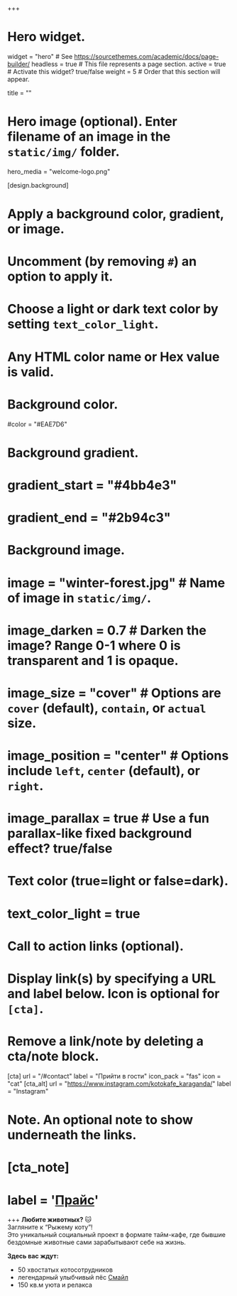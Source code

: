 +++
# Hero widget.
widget = "hero"  # See https://sourcethemes.com/academic/docs/page-builder/
headless = true  # This file represents a page section.
active = true  # Activate this widget? true/false
weight = 5  # Order that this section will appear.

title = ""

# Hero image (optional). Enter filename of an image in the `static/img/` folder.
hero_media = "welcome-logo.png"

[design.background]
  # Apply a background color, gradient, or image.
  #   Uncomment (by removing `#`) an option to apply it.
  #   Choose a light or dark text color by setting `text_color_light`.
  #   Any HTML color name or Hex value is valid.

  # Background color.
  #color = "#EAE7D6"

  # Background gradient.
  # gradient_start = "#4bb4e3"
  # gradient_end = "#2b94c3"

  # Background image.
  # image = "winter-forest.jpg"  # Name of image in `static/img/`.
  # image_darken = 0.7  # Darken the image? Range 0-1 where 0 is transparent and 1 is opaque.
  # image_size = "cover"  #  Options are `cover` (default), `contain`, or `actual` size.
  # image_position = "center"  # Options include `left`, `center` (default), or `right`.
  # image_parallax = true  # Use a fun parallax-like fixed background effect? true/false

  # Text color (true=light or false=dark).
  # text_color_light = true

# Call to action links (optional).
#   Display link(s) by specifying a URL and label below. Icon is optional for `[cta]`.
#   Remove a link/note by deleting a cta/note block.
[cta]
  url = "/#contact"
  label = "Прийти в гости"
  icon_pack = "fas"
  icon = "cat"
[cta_alt]
  url = "https://www.instagram.com/kotokafe_karaganda/"
  label = "Instagram"
# Note. An optional note to show underneath the links.
# [cta_note]
#   label = '<a class="js-github-release" href="price/">Прайс</a>'
+++
**Любите животных?** :cat:  
Загляните к “Рыжему коту”!  
Это уникальный социальный проект в&nbsp;формате тайм-кафе, где бывшие бездомные животные сами зарабытывают себе на жизнь.

**Здесь вас ждут:**

* 50 хвостатых котосотрудников
* легендарный улыбчивый пёс [Смайл](http://bigasia.ru/content/news/eco/veterinary-iz-karagandy-vpervye-sdelali-sobake-titanovuyu-lapu/)
* 150 кв.м уюта и релакса
